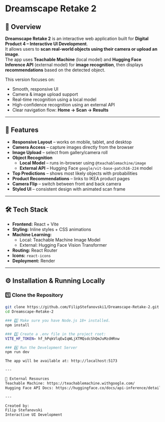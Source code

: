 # Dreamscape Retake 2

## 📌 Overview
**Dreamscape Retake 2** is an interactive web application built for **Digital Product 4 – Interactive UI Development**.  
It allows users to **scan real-world objects using their camera or upload an image**.  
The app uses **Teachable Machine** (local model) and **Hugging Face Inference API** (external model) for **image recognition**, then displays **recommendations** based on the detected object.

This version focuses on:
- Smooth, responsive UI
- Camera & image upload support
- Real-time recognition using a local model
- High-confidence recognition using an external API
- Clear navigation flow: **Home → Scan → Results**

---

## 🎯 Features
- **Responsive Layout** – works on mobile, tablet, and desktop
- **Camera Access** – capture images directly from the browser
- **Image Upload** – select from gallery/camera roll
- **Object Recognition**
  - **Local Model** – runs in-browser using `@teachablemachine/image`
  - **External API** – Hugging Face `google/vit-base-patch16-224` model
- **Top Predictions** – shows most likely objects with probabilities
- **Product Recommendations** – links to IKEA product pages
- **Camera Flip** – switch between front and back camera
- **Styled UI** – consistent design with animated scan frame

---

## 🛠 Tech Stack
- **Frontend:** React + Vite
- **Styling:** Inline styles + CSS animations
- **Machine Learning:**
  - Local: Teachable Machine Image Model
  - External: Hugging Face Vision Transformer
- **Routing:** React Router
- **Icons:** `react-icons`
- **Deployment:** Render

---

## ⚙️ Installation & Running Locally

### 1️⃣ Clone the Repository
```bash
git clone https://github.com/FilipStefanovski1/Dreamscape-Retake-2.git
cd Dreamscape-Retake-2

### 2️⃣ Make sure you have Node.js 18+ installed.
npm install

### 3️⃣ Create a .env file in the project root:
VITE_HF_TOKEN= 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

### 4️⃣ Run the Development Server
npm run dev

The app will be available at: http://localhost:5173

---

🔗 External Resources
Teachable Machine: https://teachablemachine.withgoogle.com/
Hugging Face API Docs: https://huggingface.co/docs/api-inference/detailed_parameters

---

Created by:
Filip Stefanovski
Interactive UI Development
